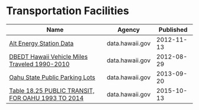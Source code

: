 # Transportation Facilities

Name | Agency | Published
---- | ---- | ---------
[Alt Energy Station Data](../datasets/36sn-6y6i.md) | data.hawaii.gov | 2012-11-13
[DBEDT Hawaii Vehicle Miles Traveled 1990-2010](../datasets/894w-927z.md) | data.hawaii.gov | 2012-08-29
[Oahu State Public Parking Lots](../datasets/tbyx-mr7t.md) | data.hawaii.gov | 2013-09-20
[Table 18.25 PUBLIC TRANSIT, FOR OAHU 1993 TO 2014](../datasets/88uj-hez9.md) | data.hawaii.gov | 2015-10-13

